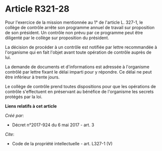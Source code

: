 # Article R321-28

Pour l'exercice de la mission mentionnée au 1° de l'article L. 327-1, le collège de contrôle arrête son programme annuel de
travail sur proposition de son président. Un contrôle non prévu par ce programme peut être diligenté par le collège sur
proposition du président. 

La décision de procéder à un contrôle est notifiée par lettre recommandée à l'organisme qui en fait l'objet avant toute
opération de contrôle auprès de lui. 

La demande de documents et d'informations est adressée à l'organisme contrôlé par lettre fixant le délai imparti pour y
répondre. Ce délai ne peut être inférieur à trente jours. 

Le collège de contrôle prend toutes dispositions pour que les opérations de contrôle s'effectuent en préservant au bénéfice
de l'organisme les secrets protégés par la loi.

**Liens relatifs à cet article**

_Créé par_:

  - Décret n°2017-924 du 6 mai 2017 - art. 3

_Cite_:

  - Code de la propriété intellectuelle - art. L327-1 (V)

